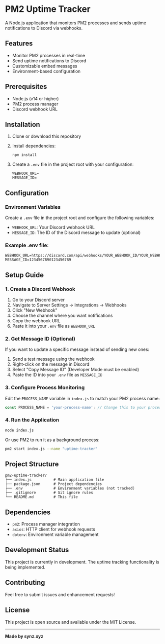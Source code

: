 # PM2 Uptime Tracker

A Node.js application that monitors PM2 processes and sends uptime notifications to Discord via webhooks.

## Features

- Monitor PM2 processes in real-time
- Send uptime notifications to Discord
- Customizable embed messages
- Environment-based configuration

## Prerequisites

- Node.js (v14 or higher)
- PM2 process manager
- Discord webhook URL

## Installation

1. Clone or download this repository
2. Install dependencies:
   ```bash
   npm install
   ```

3. Create a `.env` file in the project root with your configuration:
   ```env
   WEBHOOK_URL=
   MESSAGE_ID=
   ```

## Configuration

### Environment Variables

Create a `.env` file in the project root and configure the following variables:

- `WEBHOOK_URL`: Your Discord webhook URL
- `MESSAGE_ID`: The ID of the Discord message to update (optional)

### Example .env file:
```env
WEBHOOK_URL=https://discord.com/api/webhooks/YOUR_WEBHOOK_ID/YOUR_WEBHOOK_TOKEN
MESSAGE_ID=1234567890123456789
```

## Setup Guide

### 1. Create a Discord Webhook

1. Go to your Discord server
2. Navigate to Server Settings → Integrations → Webhooks
3. Click "New Webhook"
4. Choose the channel where you want notifications
5. Copy the webhook URL
6. Paste it into your `.env` file as `WEBHOOK_URL`

### 2. Get Message ID (Optional)

If you want to update a specific message instead of sending new ones:

1. Send a test message using the webhook
2. Right-click on the message in Discord
3. Select "Copy Message ID" (Developer Mode must be enabled)
4. Paste the ID into your `.env` file as `MESSAGE_ID`

### 3. Configure Process Monitoring

Edit the `PROCESS_NAME` variable in `index.js` to match your PM2 process name:

```javascript
const PROCESS_NAME = 'your-process-name'; // Change this to your process name
```

### 4. Run the Application

```bash
node index.js
```

Or use PM2 to run it as a background process:

```bash
pm2 start index.js --name "uptime-tracker"
```

## Project Structure

```
pm2-uptime-tracker/
├── index.js          # Main application file
├── package.json      # Project dependencies
├── .env              # Environment variables (not tracked)
├── .gitignore        # Git ignore rules
└── README.md         # This file
```

## Dependencies

- `pm2`: Process manager integration
- `axios`: HTTP client for webhook requests
- `dotenv`: Environment variable management

## Development Status

This project is currently in development. The uptime tracking functionality is being implemented.

## Contributing

Feel free to submit issues and enhancement requests!

## License

This project is open source and available under the MIT License.

---

**Made by synz.xyz**

